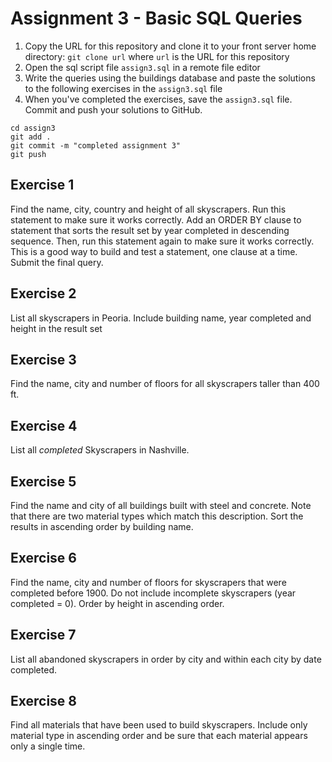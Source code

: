 # Assignment 3 - Basic SQL Queries

1. Copy the URL for this repository and clone it to your front server home  directory: `git clone url`  where `url` is the URL for this repository
2. Open the sql script file `assign3.sql` in a remote file editor
3. Write the queries using the buildings database and paste the solutions to the following exercises in the `assign3.sql` file
4.  When you've completed the exercises, save the `assign3.sql` file.  Commit and push your solutions to GitHub.
```
cd assign3
git add .
git commit -m "completed assignment 3"
git push
```

## Exercise 1
Find the name, city, country and height of all skyscrapers. Run this statement to make sure it works correctly.  Add an ORDER BY clause to statement that sorts the result set by year completed in descending sequence. Then, run this statement again to make sure it works correctly. This is a good way to build and test a statement, one clause at a time.  Submit the final query.

## Exercise 2
List all skyscrapers in Peoria.  Include building name, year completed and height in the result set

## Exercise 3
Find the name,  city and number of floors for all skyscrapers taller than  400 ft.

## Exercise 4
List all *completed* Skyscrapers in Nashville.

## Exercise 5
Find the name and city of all buildings built with steel and concrete.  Note that there are two material types which match this description.  Sort the results in ascending order by building name.

## Exercise 6
Find the name, city and number of floors for skyscrapers that were completed before 1900. Do not include incomplete skyscrapers (year completed = 0).  Order by height in ascending order.

## Exercise 7
List all abandoned skyscrapers in order by city and within each city by date completed.

## Exercise 8
Find all materials that have been used to build skyscrapers. Include only material type in ascending order and be sure that each material appears only a single time.
